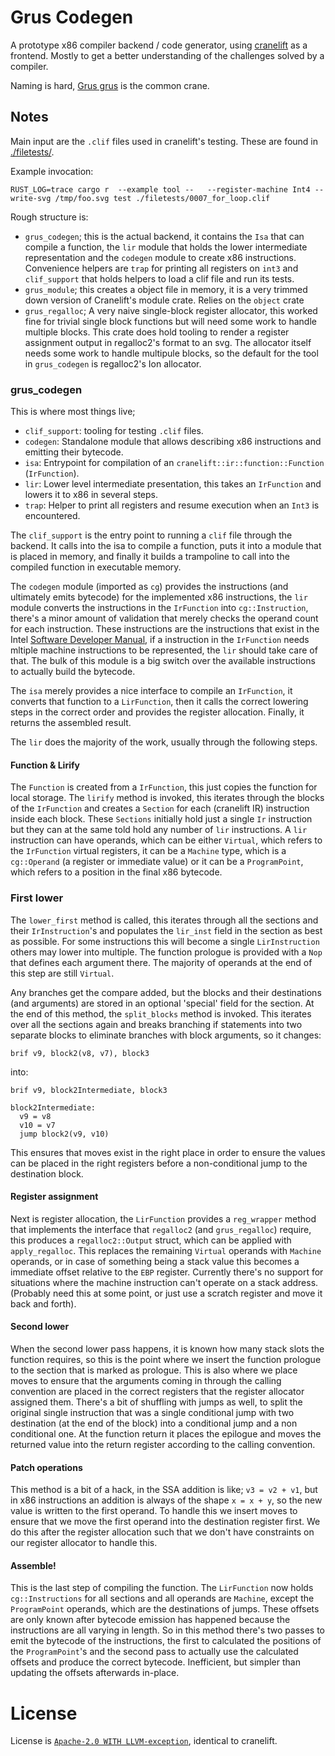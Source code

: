 # Grus Codegen

A prototype x86 compiler backend / code generator, using [cranelift][cranelift] as a frontend.
Mostly to get a better understanding of the challenges solved by a compiler.

Naming is hard, [Grus grus](https://en.wikipedia.org/wiki/Common_crane) is the common crane.

## Notes

Main input are the `.clif` files used in cranelift's testing. These are found in [./filetests/](/filetests/).

Example invocation:
```
RUST_LOG=trace cargo r  --example tool --   --register-machine Int4 --write-svg /tmp/foo.svg test ./filetests/0007_for_loop.clif
```



Rough structure is:
- `grus_codegen`; this is the actual backend, it contains the `Isa` that can compile a function, the `lir` module that
  holds the lower intermediate representation and the `codegen` module to create x86 instructions. Convenience helpers
  are `trap` for printing all registers on `int3` and `clif_support` that holds helpers to load a clif file and run its tests.
- `grus_module`; this creates a object file in memory, it is a very trimmed down version of Cranelift's module crate.
  Relies on the `object` crate
- `grus_regalloc`; A very naive single-block register allocator, this worked fine for trivial single block functions but
  will need some work to handle multiple blocks. This crate does hold tooling to render a register assignment output in
  regalloc2's format to an svg. The allocator itself needs some work to handle multipule blocks, so the default for the
  tool in `grus_codegen` is regalloc2's Ion allocator.


### grus_codegen

This is where most things live;
- `clif_support`: tooling for testing `.clif` files.
- `codegen`: Standalone module that allows describing x86 instructions and emitting their bytecode.
- `isa`: Entrypoint for compilation of an `cranelift::ir::function::Function` (`IrFunction`).
- `lir`: Lower level intermediate presentation, this takes an `IrFunction` and lowers it to x86 in several steps.
- `trap`: Helper to print all registers and resume execution when an `Int3` is encountered.

The `clif_support`  is the entry point to running a `clif` file through the backend. It calls into the isa to compile a
function, puts it into a module that is placed in memory, and finally it builds a trampoline to call into the compiled
function in executable memory.

The `codegen` module (imported as `cg`) provides the instructions (and ultimately emits bytecode) for the implemented
x86 instructions, the `lir` module converts the instructions in the `IrFunction` into `cg::Instruction`, there's a minor
amount of validation that merely checks the operand count for each instruction. These instructions are the instructions
that exist in the Intel [Software Developer Manual](https://www.intel.com/content/www/us/en/developer/articles/technical/intel-sdm.html),
if a instruction in the `IrFunction` needs mltiple machine instructions to be represented, the `lir` should take care
of that. The bulk of this module is a big switch over the available instructions to actually build the bytecode.

The `isa` merely provides a nice interface to compile an `IrFunction`, it converts that function to a `LirFunction`, then
it calls the correct lowering steps in the correct order and provides the register allocation. Finally, it returns the
assembled result.

The `lir` does the majority of the work, usually through the following steps.

#### Function & Lirify
The `Function` is created from a `IrFunction`, this just copies the function for local storage.
The `lirify` method is invoked, this iterates through the blocks of the `IrFunction` and creates a `Section` for each
(cranelift IR) instruction inside each block. These `Sections` initially hold just a single `Ir` instruction but they
can at the same told hold any number of `lir` instructions. A `lir` instruction can have operands, which can be either
`Virtual`, which refers to the `IrFunction` virtual registers, it can be a `Machine` type, which is a `cg::Operand`
(a register or immediate value) or it can be a `ProgramPoint`, which refers to a position in the final x86 bytecode.

### First lower
The `lower_first` method is called, this iterates through all the sections and their `IrInstruction`'s and populates
the `lir_inst` field in the section as best as possible. For some instructions this will become a single `LirInstruction`
others may lower into multiple. The function prologue is provided with a `Nop` that defines each argument there.
The majority of operands at the end of this step are still `Virtual`.

Any branches get the compare added, but the blocks and their destinations (and arguments) are stored in an optional
'special' field for the section. At the end of this method, the `split_blocks` method is invoked. This iterates over
all the sections again and breaks branching if statements into two separate blocks to eliminate branches with block
arguments, so it changes:
```
brif v9, block2(v8, v7), block3
```
into:
```
brif v9, block2Intermediate, block3

block2Intermediate:
  v9 = v8
  v10 = v7
  jump block2(v9, v10)
```

This ensures that moves exist in the right place in order to ensure the values can be placed in the right registers
before a non-conditional jump to the destination block.

#### Register assignment
Next is register allocation, the `LirFunction` provides a `reg_wrapper` method that implements the interface that
`regalloc2` (and `grus_regalloc`) require, this produces a `regalloc2::Output` struct, which can be applied with
`apply_regalloc`. This replaces the remaining `Virtual` operands with `Machine` operands, or in case of something being
a stack value this becomes a immediate offset relative to the `EBP` register. Currently there's no support for situations
where the machine instruction can't operate on a stack address. (Probably need this at some point, or just use a scratch
register and move it back and forth).

#### Second lower
When the second lower pass happens, it is known how many stack slots the function requires, so this is the point where
we insert the function prologue to the section that is marked as prologue. This is also where we place moves to ensure
that the arguments coming in through the calling convention are placed in the correct registers that the register
allocator assigned them. There's a bit of shuffling with jumps as well, to split the original single instruction that
was a single conditional jump with two destination (at the end of the block) into a conditional jump and a non
conditional one. At the function return it places the epilogue and moves the returned value into the return register
according to the calling convention.

#### Patch operations
This method is a bit of a hack, in the SSA addition is like; `v3 = v2 + v1`, but in x86 instructions an addition is
always of the shape `x = x + y`, so the new value is written to the first operand. To handle this we insert moves to
ensure that we move the first operand into the destination register first. We do this after the register allocation such
that we don't have constraints on our register allocator to handle this.

#### Assemble!
This is the last step of compiling the function. The `LirFunction` now holds `cg::Instructions` for all sections and all
operands are `Machine`, except the `ProgramPoint` operands, which are the destinations of jumps. These offsets are only
known after bytecode emission has happened because the instructions are all varying in length. So in this method there's
two passes to emit the bytecode of the instructions, the first to calculated the positions of the `ProgramPoint`'s and
the second pass to actually use the calculated offsets and produce the correct bytecode. Inefficient, but simpler than
updating the offsets afterwards in-place.



# License
License is [`Apache-2.0 WITH LLVM-exception`](./LICENSE), identical to cranelift.

[cranelift]: https://cranelift.dev/
[cranelift_codegen]: https://docs.rs/cranelift-codegen/latest/cranelift_codegen/
[regalloc2]: https://docs.rs/regalloc2/latest/regalloc2/
